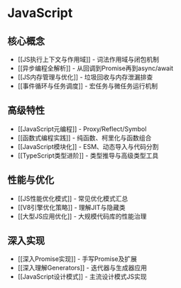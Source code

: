 # JavaScript

## 核心概念
- [[JS执行上下文与作用域]] - 词法作用域与闭包机制
- [[异步编程全解析]] - 从回调到Promise再到async/await
- [[JS内存管理与优化]] - 垃圾回收与内存泄漏排查
- [[事件循环与任务调度]] - 宏任务与微任务运行机制

## 高级特性
- [[JavaScript元编程]] - Proxy/Reflect/Symbol
- [[函数式编程实践]] - 纯函数、柯里化与函数组合
- [[JavaScript模块化]] - ESM、动态导入与代码分割
- [[TypeScript类型进阶]] - 类型推导与高级类型工具

## 性能与优化
- [[JS性能优化模式]] - 常见优化模式汇总
- [[V8引擎优化策略]] - 理解JIT与隐藏类
- [[大型JS应用优化]] - 大规模代码库的性能治理

## 深入实现
- [[深入Promise实现]] - 手写Promise及扩展
- [[深入理解Generators]] - 迭代器与生成器应用
- [[JavaScript设计模式]] - 主流设计模式JS实现